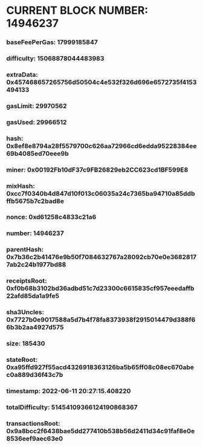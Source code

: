# CURRENT BLOCK NUMBER: 14946237

### baseFeePerGas: 17999185847
### difficulty: 15068878044483983
### extraData: 0x457468657265756d50504c4e532f326d696e6572735f4153494133
### gasLimit: 29970562
### gasUsed: 29966512
### hash: 0x8ef8e8794a28f5579700c626aa72966cd6edda95228384ee69b4085ed70eee9b
### miner: 0x00192Fb10dF37c9FB26829eb2CC623cd1BF599E8
### mixHash: 0xcc7f0340b4d847d10f013c06035a24c7365ba94710a85ddbffb5675b7c2bad8e
### nonce: 0xd61258c4833c21a6
### number: 14946237
### parentHash: 0x7b36c2b41476e9b50f7084632767a28092cb70e0e36828177ab2c24b1977bd88
### receiptsRoot: 0xf0b68b3102bd36adbd51c7d23300c6615835cf957eeedaffb22afd85da1a9fe5
### sha3Uncles: 0x7727b0e9017588a5d7b4f78fa8373938f2915014479d388f66b3b2aa4927d575
### size: 185430
### stateRoot: 0xa95ffd927f55acd4326918363126ba5b65ff08c08ec670abec0a889d36f43c7b
### timestamp: 2022-06-11 20:27:15.408220
### totalDifficulty: 51454109366124190868367
### transactionsRoot: 0x9a8bcc2f6438bae5dd277410b538b56d2411d34c91faf8e0e8536eef9aec63e0
